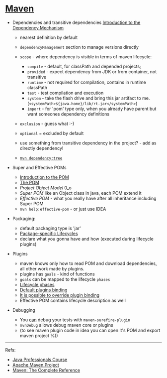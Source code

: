 # [Maven](https://github.com/qala-io/java-course/blob/master/docs/programme/maven.md)

* Dependencies and transitive dependencies [Introduction to the Dependency Mechanism](https://maven.apache.org/guides/introduction/introduction-to-dependency-mechanism.html)
    * nearest definition by default
    * `dependencyManagement` section to manage versions directly
    * `scope` - where dependency is visible in terms of maven lifecycle:
        * `compile` - default, for classPath and depended projects;
        * `provided` - expect dependency from JDK or from container, not transitive
        * `runtime` - not required for compilation, contains in runtime classPath
        * `test` - test compilation and execution
        * `system` - take the flash drive and bring this jar artifact to me. (`<systemPath>${java.home}/lib/rt.jar</systemPath>`)
        * `import` - for 'pom' type only, when you already have parent but want someones dependency definitions
            
    * `exclusion` - guess what :-)
    * `optional` = excluded by default
    * use something from transitive dependency in the project? - add as directly dependency!
    * [`mvn dependency:tree`](https://maven.apache.org/plugins/maven-dependency-plugin/examples/resolving-conflicts-using-the-dependency-tree.html)
* Super and Effective POMs 
    * [Introduction to the POM](https://maven.apache.org/guides/introduction/introduction-to-the-pom.html)
    * [The POM](https://books.sonatype.com/mvnref-book/reference/pom-relationships-sect-pom.html)
    * *Project Object Model* 0_o
    * *Super POM* like an Object class in java, each POM extend it
    * *Effective POM* - what you really have after all inheritance including Super POM
    * `mvn help:effective-pom` - or just use IDEA
    
* Packaging:
    * default packaging type is 'jar'
    * [Package-specific Lifecycles](https://books.sonatype.com/mvnref-book/reference/lifecycle-sect-package-specific.html)
    * declare what you gonna have and how (executed during lifecycle plugins)
   
    
* Plugins
    * maven knows only how to read POM and download dependencies, all other work made by plugins.
    * plugins has `goals` - kind of functions
    * `goals` can be mapped to the lifecycle `phases`
    * [Lifecycle phases](https://github.com/apache/maven/blob/master/maven-core/src/test/resources/META-INF/plexus/components.xml)
    * [Default plugins binding](https://github.com/qala-io/java-course/blob/master/docs/programme/articles/maven-plugins.md)
    * [It is possible to override plugin binding](https://stackoverflow.com/questions/7821152/disable-a-maven-plugin-defined-in-a-parent-pom)
    * Effective POM contains lifecycle description as well
    
* Debugging
    * You [can](https://maven.apache.org/surefire/maven-surefire-plugin/examples/debugging.html) debug your tests with `maven-surefire-plugin`
    * `mvnDebug` allows debug maven core or plugins
    * (to see maven plugin code in idea you can open it's POM and export maven project %))

***
Refs:
* [Java Professionals Course](https://github.com/qala-io/java-course)
* [Apache Maven Project](https://maven.apache.org/index.html)
* [Maven: The Complete Reference](https://books.sonatype.com/mvnref-book/reference/index.html)
 
    